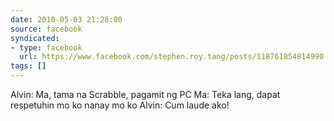 ```yaml
---
date: 2010-05-03 21:28:00
source: facebook
syndicated:
- type: facebook
  url: https://www.facebook.com/stephen.roy.tang/posts/118761854814990
tags: []
---
```


Alvin: Ma, tama na Scrabble, pagamit ng PC Ma: Teka lang, dapat respetuhin mo ko nanay mo ko Alvin: Cum laude ako!